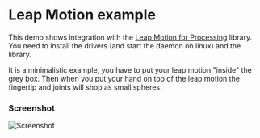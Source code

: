 # Leap Motion example

This demo shows integration with the [Leap Motion for Processing](https://github.com/nok/leap-motion-processing) library.
You need to install the drivers (and start the daemon on linux) and the
library.

It is a minimalistic example, you have to put your leap motion "inside" the grey box.
Then when you put your hand on top of the leap motion the fingertip and joints
will shop as small spheres.


### Screenshot

![Screenshot](https://raw.githubusercontent.com/potioc/Papart-examples/master/apps/LeapMotionExample/screenshot.png "Screenshot Leap motion.")
